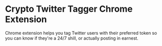 # Crypto Twitter Tagger Chrome Extension
Chrome extension helps you tag Twitter users with their preferred token so you can know if they're a 24/7 shill, or actually posting in earnest.
